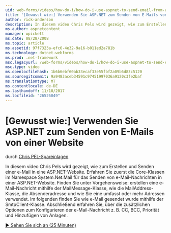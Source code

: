 ```yaml
---
uid: web-forms/videos/how-do-i/how-do-i-use-aspnet-to-send-email-from-a-web-site
title: '[Gewusst wie:] Verwenden Sie ASP.NET zum Senden von E-Mails von einer Website | Microsoft Docs'
author: rick-anderson
description: In diesem video Chris Pels wird gezeigt, wie zum Erstellen und Senden einer e-Mail in eine ASP.NET-Website. Lernen Sie zunächst die Kernklassen in der System.Net.Mail Namespace f...
ms.author: aspnetcontent
manager: wpickett
ms.date: 08/28/2008
ms.topic: article
ms.assetid: 97f7323a-efc6-4e32-9a16-b011ed2a781b
ms.technology: dotnet-webforms
ms.prod: .net-framework
msc.legacyurl: /web-forms/videos/how-do-i/how-do-i-use-aspnet-to-send-email-from-a-web-site
msc.type: video
ms.openlocfilehash: 1b6b6ebf60ab33ecaf33e55fbf2a09b6d83c5120
ms.sourcegitcommit: 9a9483aceb34591c97451997036a9120c3fe2baf
ms.translationtype: MT
ms.contentlocale: de-DE
ms.lasthandoff: 11/10/2017
ms.locfileid: "26526049"
---
```

<a name="how-do-i-use-aspnet-to-send-email-from-a-web-site"></a>[Gewusst wie:] Verwenden Sie ASP.NET zum Senden von E-Mails von einer Website
====================
durch [Chris PEL-Spareinlagen](https://twitter.com/chrispels)

In diesem video Chris Pels wird gezeigt, wie zum Erstellen und Senden einer e-Mail in eine ASP.NET-Website. Erfahren Sie zuerst die Core-Klassen im Namespace System.Net.Mail für das Senden von e-Mail-Nachrichten in einer ASP.NET-Website. Finden Sie unter Vorgehensweise: erstellen eine e-Mail-Nachricht mithilfe der MailMessage-Klasse, wie die MailAddress-Klasse, die Absenderadresse und wie Sie eine umfasst oder mehr Adressen verwendet. Im folgenden finden Sie wie e-Mail gesendet wurde mithilfe der SmtpClient-Klasse. Abschließend erfahren Sie, über die zusätzlichen Optionen zum Konfigurieren der e-Mail-Nachricht z. B. CC, BCC, Priorität und Hinzufügen von Anlagen.

[&#9654; Sehen Sie sich an (25 Minuten)](https://channel9.msdn.com/Blogs/ASP-NET-Site-Videos/how-do-i-use-aspnet-to-send-email-from-a-web-site)
